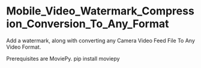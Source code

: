 # Mobile_Video_Watermark_Compression_Conversion_To_Any_Format
 Add a watermark, along with converting any Camera Video Feed File To Any Video Format.

Prerequisites are MoviePy.
pip install moviepy
